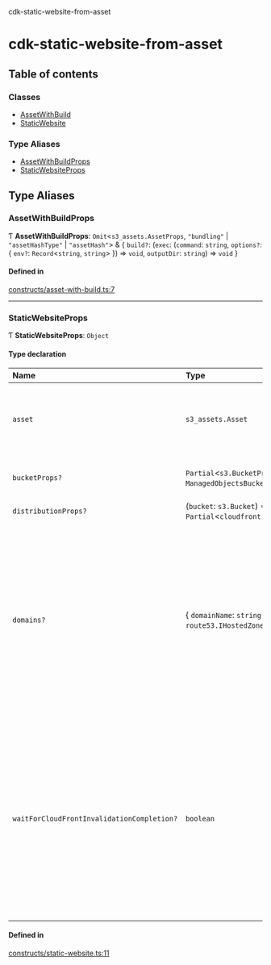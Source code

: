 cdk-static-website-from-asset

# cdk-static-website-from-asset

## Table of contents

### Classes

- [AssetWithBuild](classes/AssetWithBuild.md)
- [StaticWebsite](classes/StaticWebsite.md)

### Type Aliases

- [AssetWithBuildProps](index.md#assetwithbuildprops)
- [StaticWebsiteProps](index.md#staticwebsiteprops)

## Type Aliases

### AssetWithBuildProps

Ƭ **AssetWithBuildProps**: `Omit`\<`s3_assets.AssetProps`, ``"bundling"`` \| ``"assetHashType"`` \| ``"assetHash"``\> & \{ `build?`: (`exec`: (`command`: `string`, `options?`: \{ `env?`: `Record`\<`string`, `string`\>  }) => `void`, `outputDir`: `string`) => `void`  }

#### Defined in

[constructs/asset-with-build.ts:7](https://github.com/paulbarmstrong/cdk-static-website-from-asset/blob/main/lib/constructs/asset-with-build.ts#L7)

___

### StaticWebsiteProps

Ƭ **StaticWebsiteProps**: `Object`

#### Type declaration

| Name | Type | Description |
| :------ | :------ | :------ |
| `asset` | `s3_assets.Asset` | The [Asset]( https://docs.aws.amazon.com/cdk/api/v2/docs/aws-cdk-lib.aws_s3_assets-readme.html) to be hosted as a static website. StaticWebsite expects the index document to be "index.html" |
| `bucketProps?` | `Partial`\<`s3.BucketProps` & `ManagedObjectsBucketProps`\> | Overrides for the props for the underlying [Bucket]( https://docs.aws.amazon.com/cdk/api/v2/docs/aws-cdk-lib.aws_s3.Bucket.html). |
| `distributionProps?` | (`bucket`: `s3.Bucket`) => `Partial`\<`cloudfront.DistributionProps`\> | - |
| `domains?` | \{ `domainName`: `string` ; `hostedZone`: `route53.IHostedZone`  }[] | Route53-managed domain to be used for the static website. Currently it supports a maximum of 1 domain. To add multiple Route53 domains (or non Route53 domains) you can leave this prop empty and specify your own domain and certificate in distributionProps. |
| `waitForCloudFrontInvalidationCompletion?` | `boolean` | When the website Asset is updated, a CloudFront invalidation is created to allow the new contents to start being served. This prop specifies whether to wait for the invalidation to be completed before allowing the CloudFormation update to continue. **`Default`** ```ts false ``` |

#### Defined in

[constructs/static-website.ts:11](https://github.com/paulbarmstrong/cdk-static-website-from-asset/blob/main/lib/constructs/static-website.ts#L11)
